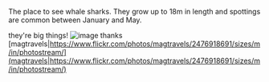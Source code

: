 The place to see whale sharks. They grow up to 18m in length and spottings are common between January and May.

they're big things!
![image](https://farm3.static.flickr.com/2290/2476918691_225c01bb0f.jpg)
thanks [magtravels|https://www.flickr.com/photos/magtravels/2476918691/sizes/m/in/photostream/](magtravels|https://www.flickr.com/photos/magtravels/2476918691/sizes/m/in/photostream/)

